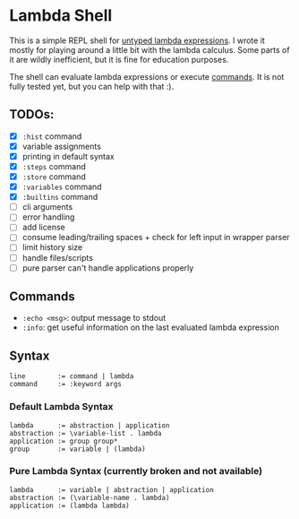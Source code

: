 # Lambda Shell
This is a simple REPL shell for [untyped lambda expressions](https://en.wikipedia.org/wiki/Lambda_calculus).
I wrote it mostly for playing around a little bit with the lambda calculus.
Some parts of it are wildly inefficient, but it is fine for education purposes.

The shell can evaluate lambda expressions or execute [commands](#commands).
It is not fully tested yet, but you can help with that :).

## TODOs:
* [X] `:hist` command
* [X] variable assignments
* [X] printing in default syntax
* [X] `:steps` command
* [X] `:store` command
* [X] `:variables` command
* [X] `:builtins` command
* [ ] cli arguments
* [ ] error handling
* [ ] add license
* [ ] consume leading/trailing spaces + check for left input in wrapper parser
* [ ] limit history size
* [ ] handle files/scripts
* [ ] pure parser can't handle applications properly

## Commands
* `:echo <msg>`: output message to stdout
* `:info`: get useful information on the last evaluated lambda expression

## Syntax
```
line        := command | lambda
command     := :keyword args
```

### Default Lambda Syntax
```
lambda      := abstraction | application
abstraction := \variable-list . lambda
application := group group*
group       := variable | (lambda)
```

### Pure Lambda Syntax (currently broken and not available)
```
lambda      := variable | abstraction | application
abstraction := (\variable-name . lambda)
application := (lambda lambda)
```

